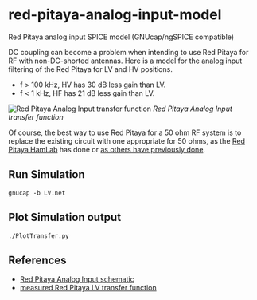 # red-pitaya-analog-input-model
Red Pitaya analog input SPICE model (GNUcap/ngSPICE compatible)

DC coupling can become a problem when intending to use Red Pitaya for RF with non-DC-shorted antennas.
Here is a model for the analog input filtering of the Red Pitaya for LV and HV positions.

* f > 100 kHz, HV has 30 dB less gain than LV.
* f < 1 kHz, HF has 21 dB less gain than LV.

![Red Pitaya Analog Input transfer function](https://cdn.rawgit.com/scivision/red-pitaya-analog-input-model/master/transfer_fcn.svg)
*Red Pitaya Analog Input transfer function*

Of course, the best way to use Red Pitaya for a 50 ohm RF system is to replace the existing circuit with one appropriate for 50 ohms, as the [Red Pitaya HamLab](https://wiki.redpitaya.com/index.php?title=HAMLAB) has done or [as others have previously done](https://github.com/scivision/piradar/wiki/block-diagram#red-pitaya-modifications).

## Run Simulation

    gnucap -b LV.net

## Plot Simulation output

    ./PlotTransfer.py

## References

* [Red Pitaya Analog Input schematic](https://wiki.redpitaya.com/tmp/Fast_analog_inputs_sch.png)
* [measured Red Pitaya LV transfer function](https://forum.redpitaya.com/viewtopic.php?f=9&t=468)
